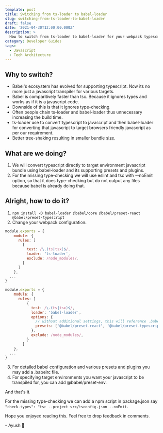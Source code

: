 ```yaml
---
template: post
title: Switching from ts-loader to babel-loader
slug: switching-from-ts-loader-to-babel-loader
draft: false
date: '2021-04-30T12:00:00.000Z'
description: >
  How to switch from ts-loader to babel-loader for your webpack typescript build process and why does it makes sense to do so.
category: Developer Guides
tags:
  - Javascript
  - Tech Architecture
---
```


## Why to switch?

- Babel's ecosystem has evolved for supporting typescript. Now its no more just a javascript transpiler for various targets.
- Babel is comparitively faster than tsc. Because it ignores types and works as if it is a javascript code.
- Downside of this is that it ignores type-checking.
- Often people chain ts-loader and babel-loader thus unnecessary increasing the build time.
- ts-loader use to convert typescript to javascript and then babel-loader for converting that javascript to target browsers friendly javascript as per our requirement.
- Better tree-shaking resulting in smaller bundle size.

## What are we doing?

1. We will convert typescript directly to target environment javascript bundle using babel-loader and its supporting presets and plugins.
2. For the missing type-checking we will use eslint and tsc with --noEmit option, so that it does type-checking but do not output any files because babel is already doing that.

## Alright, how to do it?

1. `npm install -D babel-loader @babel/core @babel/preset-react @babel/preset-typescript`
2. Change your webpack configuration.

```js
module.exports = {
    module: {
      rules: [
        {
          test: /\.(ts|tsx)$/,
          loader: 'ts-loader',
          exclude: /node_modules/,
        }
      ]
    },
  ...
}
```

```js
module.exports = {
    module: {
      rules: [
          {
            test: /\.(ts|tsx)$/,
            loader: 'babel-loader',
            options: {
              // without additional settings, this will reference .babelrc
              presets: ['@babel/preset-react', '@babel/preset-typescript']
            },
            exclude: /node_modules/,
          }
        ]
    },
  ...
}
```

3. For detailed babel configuration and various presets and plugins you may add a .babelrc file.
4. For specifying target environments you want your javascript to be transpiled for, you can add @babel/preset-env.

And that's it.

For the missing type-checking we can add a npm script in package.json say `"check-types": "tsc --project src/tsconfig.json --noEmit`.

Hope you enjoyed reading this. Feel free to drop feedback in comments.

\- Ayush 🙂
